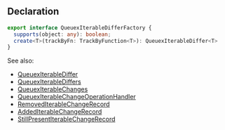 ## Declaration
```ts
export interface QueuexIterableDifferFactory {
  supports(object: any): boolean;
  create<T>(trackByFn: TrackByFunction<T>): QueuexIterableDiffer<T>
}
```

See also:
  - [QueuexIterableDiffer](./queuex_iterable_differ.md)
  - [QueuexIterableDiffers](./queuex_iterable_differs.md)
  - [QueuexIterableChanges](./queuex_iterable_changes.md)
  - [QueuexIterableChangeOperationHandler](./queuex_iterable_change_operation_handler.md)
  - [RemovedIterableChangeRecord](./removed_iterable_change_record.md)
  - [AddedIterableChangeRecord](./addend_iterable_change_record.md)
  - [StillPresentIterableChangeRecord](./still_present_iterable_change_record.md)
